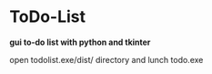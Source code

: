 # ToDo-List

**gui to-do list with python and tkinter**

open todolist.exe/dist/ directory and lunch todo.exe 
